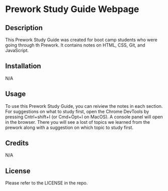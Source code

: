 # Prework Study Guide Webpage

## Description

This Prework Study Guide was created for boot camp students who were going through th Prework.  It contains notes on HTML, CSS, Git, and JavaScript.

## Installation

N/A

## Usage

To use this Prework Study Guide, you can reiview the notes in each section.  For suggestions on what to study first, open the Chrome DevTools by pressing Cntrl+shift+I (or Cmd+Opt+I on MacOS).  A console panel will open in the browser.  There you will see a lost of topics we learned from the prework along with a suggestion on which topic to study first.

## Credits

N/A

## License

Please refer to the LICENSE in the repo.